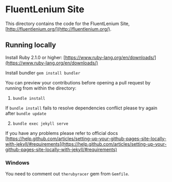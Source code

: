 # FluentLenium Site

This directory contains the code for the FluentLenium Site, [http://fluentlenium.org/](http://fluentlenium.org/).

## Running locally

Install Ruby 2.1.0 or higher: [https://www.ruby-lang.org/en/downloads/](https://www.ruby-lang.org/en/downloads/)

Install bundler `gem install bundler`

You can preview your contributions before opening a pull request by running from within the directory:

1. `bundle install`

If `bundle install` fails to resolve dependencies conflict please try again after `bundle update`

2. `bundle exec jekyll serve`

If you have any problems please refer to official docs
[https://help.github.com/articles/setting-up-your-github-pages-site-locally-with-jekyll/#requirements](https://help.github.com/articles/setting-up-your-github-pages-site-locally-with-jekyll/#requirements)

### Windows

You need to comment out `therubyracer` gem from `Gemfile`.
